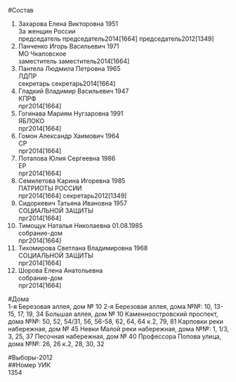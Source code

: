 #Состав  
1. Захарова Елена Викторовна 1951  
    За женщин России  
    председатель председатель2014[1664] председатель2012[1349]  
2. Панченко Игорь Васильевич 1971  
    МО Чкаловское  
    заместитель заместитель2014[1664]  
3. Пантела Людмила Петровна 1965  
    ЛДПР  
    секретарь секретарь2014[1664]  
4. Гладкий Владимир Васильевич 1947  
    КПРФ  
    прг2014[1664]  
5. Гогинава Мариям Нугзаровна 1991  
    ЯБЛОКО  
    прг2014[1664]  
6. Гомон Александр Хаимович 1964  
    СР  
    прг2014[1664]  
7. Потапова Юлия Сергеевна 1986  
    ЕР  
    прг2014[1664]  
8. Семилетова Карина Игоревна 1985  
    ПАТРИОТЫ РОССИИ  
    прг2014[1664] секретарь2012[1349]  
9. Сидоркевич Татьяна Ивановна 1957  
    СОЦИАЛЬНОЙ ЗАЩИТЫ  
    прг2014[1664]  
10. Тимощук Наталья Николаевна 01.08.1985  
    собрание-дом  
    прг2014[1664]  
11. Тихомирова Светлана Владимировна 1968  
    СОЦИАЛЬНОЙ ЗАЩИТЫ  
    прг2014[1664]  
12. Шорова Елена Анатольевна  
    собрание-дом  
    прг2014[1664]  
  
#Дома  
1-я Березовая аллея, дом № 10 2-я Березовая аллея, дома №№: 10, 13-15, 17, 19, 34 Большая аллея, дом № 10 Каменноостровский проспект, дома №№: 50, 52, 54/31, 56, 56-58, 62, 64, 64 к.2,  79, 81 Карповки реки набережная, дом № 45 Невки Малой реки набережная, дома №№: 1, 1/3, 3, 25, 37 Песочная набережная, дом № 40 Профессора Попова улица, дома №№: 26, 26 к.2, 28, 30, 32  
  
#Выборы-2012  
##Номер УИК  
1354  

